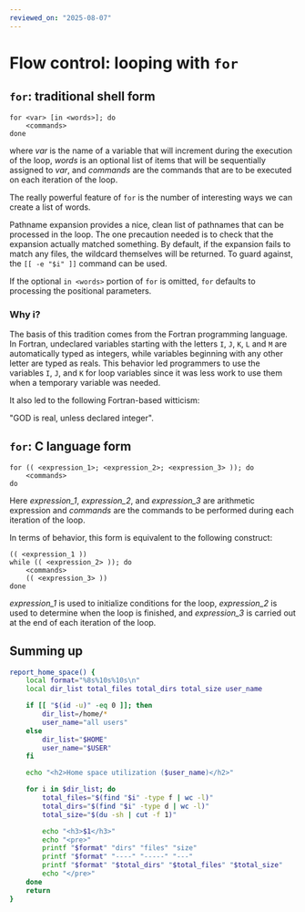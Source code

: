 ```yaml
---
reviewed_on: "2025-08-07"
---
```


# Flow control: looping with `for`

## `for`: traditional shell form

```
for <var> [in <words>]; do
	<commands>
done
```

where *var* is the name of a variable that will increment during the execution of the loop, *words* is an optional list of items that will be sequentially assigned to *var*, and *commands* are the commands that are to be executed on each iteration of the loop.

The really powerful feature of `for` is the number of interesting ways we can create a list of words.

Pathname expansion provides a nice, clean list of pathnames that can be processed in the loop. The one precaution needed is to check that the expansion actually matched something. By default, if the expansion fails to match any files, the wildcard themselves will be returned. To guard against, the `[[ -e "$i" ]]` command can be used.

If the optional `in <words>` portion of `for` is omitted, `for` defaults to processing the positional parameters.

### Why i?

The basis of this tradition comes from the Fortran programming language. In Fortran, undeclared variables starting with the letters `I`, `J`, `K`, `L` and `M` are automatically typed as integers, while variables beginning with any other letter are typed as reals. This behavior led programmers to use the variables `I`, `J`, and `K` for loop variables since it was less work to use them when a temporary variable was needed.

It also led to the following Fortran-based witticism:

"GOD is real, unless declared integer".

## `for`: C language form

```
for (( <expression_1>; <expression_2>; <expression_3> )); do
	<commands>
do
```

Here *expression_1*, *expression_2*, and *expression_3* are arithmetic expression and *commands* are the commands to be performed during each iteration of the loop.

In terms of behavior, this form is equivalent to the following construct:

```
(( <expression_1 ))
while (( <expression_2> )); do
	<commands>
	(( <expression_3> ))
done
```

*expression_1* is used to initialize conditions for the loop, *expression_2* is used to determine when the loop is finished, and *expression_3* is carried out at the end of each iteration of the loop.

## Summing up

```bash
report_home_space() {
	local format="%8s%10s%10s\n"
	local dir_list total_files total_dirs total_size user_name

	if [[ "$(id -u)" -eq 0 ]]; then
		dir_list=/home/*
		user_name="all users"
	else
		dir_list="$HOME"
		user_name="$USER"
	fi

	echo "<h2>Home space utilization ($user_name)</h2>"

	for i in $dir_list; do
		total_files="$(find "$i" -type f | wc -l)"
		total_dirs="$(find "$i" -type d | wc -l)"
		total_size="$(du -sh | cut -f 1)"

		echo "<h3>$1</h3>"
		echo "<pre>"
		printf "$format" "dirs" "files" "size"
		printf "$format" "----" "-----" "---"
		printf "$format" "$total_dirs" "$total_files" "$total_size"
		echo "</pre>"
	done
	return
}
```
